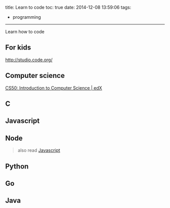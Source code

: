 title: Learn to code
toc: true
date: 2014-12-08 13:59:06
tags:
- programming
---

Learn how to code

<!-- more -->

## For kids

http://studio.code.org/

## Computer science

[CS50: Introduction to Computer Science | edX](https://www.edx.org/course/introduction-computer-science-harvardx-cs50x#.VIpv3eqUfF4)

## C

## Javascript 

## Node 
> also read [Javascript](#javascript)

## Python

## Go

## Java

